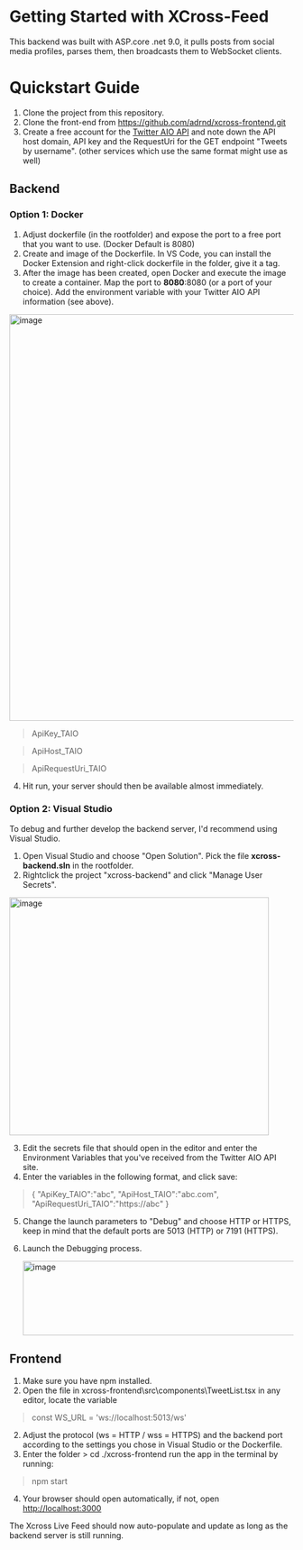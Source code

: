 # Getting Started with XCross-Feed

This backend was built with ASP.core .net 9.0, it pulls posts from social media profiles, parses them, then broadcasts them to WebSocket clients.

# Quickstart Guide
1. Clone the project from this repository.
2. Clone the front-end from https://github.com/adrnd/xcross-frontend.git
3. Create a free account for the [Twitter AIO API](https://rapidapi.com/viperscores-viperscores-default/api/twitter-aio) and note down the API host domain, API key and the RequestUri for the GET endpoint "Tweets by username". 
   (other services which use the same format might use as well)

## Backend 
### Option 1: Docker
1. Adjust dockerfile (in the rootfolder) and expose the port to a free port that you want to use. (Docker Default is 8080)
2. Create and image of the Dockerfile. In VS Code, you can install the Docker Extension and right-click dockerfile in the folder, give it a tag.  
3. After the image has been created, open Docker and execute the image to create a container. Map the port to **8080**:8080 (or a port of your choice). Add the environment variable with your Twitter AIO API information (see above).

<img width="546" height="721" alt="image" src="https://github.com/user-attachments/assets/815fef86-f4f4-4e29-826b-005b34640859" />

> ApiKey_TAIO

>  ApiHost_TAIO

>  ApiRequestUri_TAIO

4. Hit run, your server should then be available almost immediately.

### Option 2: Visual Studio
To debug and further develop the backend server, I'd recommend using Visual Studio.
1. Open Visual Studio and choose "Open Solution". Pick the file **xcross-backend.sln** in the rootfolder.
2. Rightclick the project "xcross-backend" and click "Manage User Secrets".

<img width="460" height="422" alt="image" src="https://github.com/user-attachments/assets/cede8ed5-ec76-419f-b1a1-fb8e62f1a1df" />

3. Edit the secrets file that should open in the editor and enter the Environment Variables that you've received from the Twitter AIO API site.
4. Enter the variables in the following format, and click save:

> {
"ApiKey_TAIO":"abc",
"ApiHost_TAIO":"abc.com",
"ApiRequestUri_TAIO":"https://abc"
}
5. Change the launch parameters to "Debug" and choose HTTP or HTTPS, keep in mind that the default ports are 5013 (HTTP) or 7191 (HTTPS).
6. Launch the Debugging process.

   <img width="583" height="132" alt="image" src="https://github.com/user-attachments/assets/020967e4-f568-440c-87a1-df7f9e3e342c" />


## Frontend
1. Make sure you have npm installed.
2. Open the file in xcross-frontend\src\components\TweetList.tsx in any editor, locate the variable 
> const WS_URL = 'ws://localhost:5013/ws'
2. Adjust the protocol (ws = HTTP / wss = HTTPS) and the backend port according to the settings you chose in Visual Studio or the Dockerfile.
3. Enter the folder > cd ./xcross-frontend run the app in the terminal by running:
> npm start

4. Your browser should open automatically, if not, open [http://localhost:3000](http://localhost:3000)

The Xcross Live Feed should now auto-populate and update as long as the backend server is still running. 

